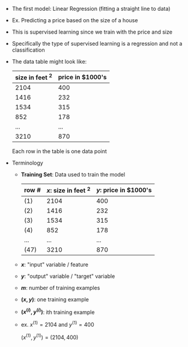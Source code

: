 * The first model: Linear Regression (fitting a straight line to data)
* Ex. Predicting a price based on the size of a house
* This is supervised learning since we train with the price and size
* Specifically the type of supervised learning is a regression and not a classification
* The data table might look like:
    
    size in feet $^2$ | price in $\$1000$'s
    ------------------|--------------------
    2104 | 400
    1416 | 232
    1534 | 315
    852 | 178
    ... | ...
    3210 | 870

    Each row in the table is one data point
* Terminology
    * **Training Set**: Data used to train the model

        row # | $x$: size in feet $^2$ | $y$: price in $\$1000$'s
        ------|------------------------|-------------------------
        (1) | 2104 | 400
        (2) | 1416 | 232
        (3) | 1534 | 315
        (4) | 852 | 178
        ... | ... | ...
        (47) | 3210 | 870
    * **$x$**: "input" variable / feature
    * **$y$**: "output" variable / "target" variable
    * **$m$**: number of training examples
    * **$(x, y)$**: one training example
    * **$(x^{(i)}, y^{(i)})$**: ith training example
    * ex. $x^{(1)} = 2104$ and $y^{(1)} = 400$

        $(x^{(1)}, y^{(1)}) = (2104, 400)$
    